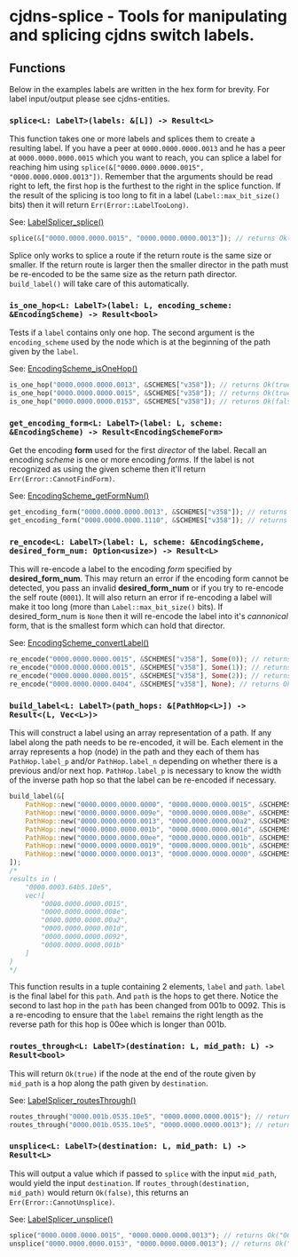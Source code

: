 # cjdns-splice - Tools for manipulating and splicing cjdns switch labels.

## Functions

Below in the examples labels are written in the hex form for brevity. For label input/output please see cjdns-entities.

### `splice<L: LabelT>(labels: &[L]) -> Result<L>`
This function takes one or more labels and splices them to create a resulting label.
If you have a peer at `0000.0000.0000.0013` and he has a peer at `0000.0000.0000.0015` which you
want to reach, you can splice a label for reaching him using
`splice(&["0000.0000.0000.0015", "0000.0000.0000.0013"])`. Remember that the arguments should be read
right to left, the first hop is the furthest to the right in the splice function. If the result
of the splicing is too long to fit in a label (`Label::max_bit_size()` bits) then it will return `Err(Error::LabelTooLong)`.

See: [LabelSplicer_splice()](https://github.com/cjdelisle/cjdns/blob/cjdns-v20.2/switch/LabelSplicer.h#L36)

```rust
splice(&["0000.0000.0000.0015", "0000.0000.0000.0013"]); // returns Ok("0000.0000.0000.0153")
```

Splice only works to splice a route if the return route is the same size or smaller. If the return
route is larger then the smaller director in the path must be re-encoded to be the same size as
the return path director. `build_label()` will take care of this automatically.

### `is_one_hop<L: LabelT>(label: L, encoding_scheme: &EncodingScheme) -> Result<bool>`
Tests if a `label` contains only one hop. The second argument is the `encoding_scheme` used by the node which is at the beginning of the path given by the `label`.

See: [EncodingScheme_isOneHop()](https://github.com/cjdelisle/cjdns/blob/77259a49e5bc7ca7bc6dca5bd423e02be563bdc5/switch/EncodingScheme.c#L451)

```rust
is_one_hop("0000.0000.0000.0013", &SCHEMES["v358"]); // returns Ok(true)
is_one_hop("0000.0000.0000.0015", &SCHEMES["v358"]); // returns Ok(true)
is_one_hop("0000.0000.0000.0153", &SCHEMES["v358"]); // returns Ok(false)
```
### `get_encoding_form<L: LabelT>(label: L, scheme: &EncodingScheme) -> Result<EncodingSchemeForm>`
Get the encoding **form** used for the first *director* of the label. Recall an
encoding *scheme* is one or more encoding *forms*.
If the label is not recognized as using the given scheme then it'll return `Err(Error::CannotFindForm)`.

See: [EncodingScheme_getFormNum()](https://github.com/cjdelisle/cjdns/blob/cjdns-v20.2/switch/EncodingScheme.c#L23)

```rust
get_encoding_form("0000.0000.0000.0013", &SCHEMES["v358"]); // returns Ok(EncodingSchemeForm {bit_count: 3, prefix_len: 1, prefix: 0b01})
get_encoding_form("0000.0000.0000.1110", &SCHEMES["v358"]); // returns Ok(EncodingSchemeForm {bit_count: 8, prefix_len: 2, prefix: 0})
```

### `re_encode<L: LabelT>(label: L, scheme: &EncodingScheme, desired_form_num: Option<usize>) -> Result<L>`
This will re-encode a label to the encoding *form* specified by **desired_form_num**.
This may return an error if the encoding form cannot
be detected, you pass an invalid **desired_form_num** or if you try to re-encode the self route
(`0001`). It will also return an error if re-encoding a label will make it too long (more than `Label::max_bit_size()`
bits). If desired_form_num is `None` then it will re-encode the label
into it's *cannonical* form, that is the smallest form which can hold that director.

See: [EncodingScheme_convertLabel()](https://github.com/cjdelisle/cjdns/blob/cjdns-v20.2/switch/EncodingScheme.c#L56)

```rust
re_encode("0000.0000.0000.0015", &SCHEMES["v358"], Some(0)); // returns Ok("0000.0000.0000.0015")
re_encode("0000.0000.0000.0015", &SCHEMES["v358"], Some(1)); // returns Ok("0000.0000.0000.0086")
re_encode("0000.0000.0000.0015", &SCHEMES["v358"], Some(2)); // returns Ok("0000.0000.0000.0404")
re_encode("0000.0000.0000.0404", &SCHEMES["v358"], None); // returns Ok("0000.0000.0000.0015")
```

### `build_label<L: LabelT>(path_hops: &[PathHop<L>]) -> Result<(L, Vec<L>)>`
This will construct a label using an array representation of a path.
If any label along the path needs to be re-encoded, it will be.
Each element in the array represents a hop (node) in the path and they each of them has `PathHop.label_p` and/or `PathHop.label_n` depending on whether there is a previous and/or next hop.
`PathHop.label_p` is necessary to know the width of the inverse path hop so that the label can be re-encoded if necessary.

```rust
build_label(&[
    PathHop::new("0000.0000.0000.0000", "0000.0000.0000.0015", &SCHEMES["v358"]),
    PathHop::new("0000.0000.0000.009e", "0000.0000.0000.008e", &SCHEMES["v358"]),
    PathHop::new("0000.0000.0000.0013", "0000.0000.0000.00a2", &SCHEMES["v358"]),
    PathHop::new("0000.0000.0000.001b", "0000.0000.0000.001d", &SCHEMES["v358"]),
    PathHop::new("0000.0000.0000.00ee", "0000.0000.0000.001b", &SCHEMES["v358"]),
    PathHop::new("0000.0000.0000.0019", "0000.0000.0000.001b", &SCHEMES["v358"]),
    PathHop::new("0000.0000.0000.0013", "0000.0000.0000.0000", &SCHEMES["v358"]),
]);
/*
results in (
    "0000.0003.64b5.10e5",
    vec![
        "0000.0000.0000.0015",
        "0000.0000.0000.008e",
        "0000.0000.0000.00a2",
        "0000.0000.0000.001d",
        "0000.0000.0000.0092",
        "0000.0000.0000.001b"
    ]
)
*/
```
This function results in a tuple containing 2 elements, `label` and `path`. `label` is the final label for this `path`. And `path` is the hops to get there.
Notice the second to last hop in the `path` has been changed from 001b to 0092. This is a re-encoding to ensure that the `label` remains the right length as the reverse path for this hop is 00ee which is longer than 001b.

### `routes_through<L: LabelT>(destination: L, mid_path: L) -> Result<bool>`
This will return `Ok(true)` if the node at the end of the route given by `mid_path` is a hop along the path given by `destination`.

See: [LabelSplicer_routesThrough()](https://github.com/cjdelisle/cjdns/blob/cjdns-v20.2/switch/LabelSplicer.h#L52)

```rust
routes_through("0000.001b.0535.10e5", "0000.0000.0000.0015"); // returns Ok(true)
routes_through("0000.001b.0535.10e5", "0000.0000.0000.0013"); // returns Ok(false)
```

### `unsplice<L: LabelT>(destination: L, mid_path: L) -> Result<L>`
This will output a value which if passed to `splice` with the input `mid_path`, would yield the input `destination`.
If `routes_through(destination, mid_path)` would return `Ok(false)`, this returns an `Err(Error::CannotUnsplice)`.

See: [LabelSplicer_unsplice()](https://github.com/cjdelisle/cjdns/blob/77259a49e5bc7ca7bc6dca5bd423e02be563bdc5/switch/LabelSplicer.h#L31)

```rust
splice("0000.0000.0000.0015", "0000.0000.0000.0013"); // returns Ok("0000.0000.0000.0153")
unsplice("0000.0000.0000.0153", "0000.0000.0000.0013"); // returns Ok("0000.0000.0000.0015")
```

